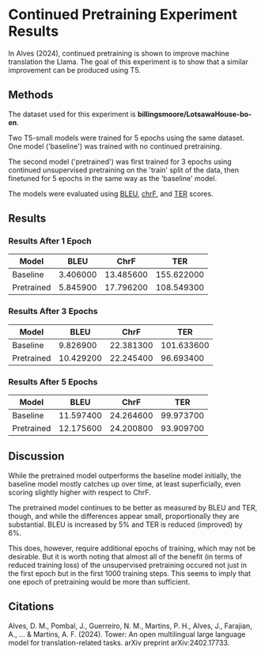 # Continued Pretraining Experiment Results

In Alves (2024), continued pretraining is shown to improve machine translation the Llama. The goal of this experiment is to show that a similar improvement can be produced using T5.

## Methods

The dataset used for this experiment is **billingsmoore/LotsawaHouse-bo-en**.

Two T5-small models were trained for 5 epochs using the same dataset. One model ('baseline') was trained with no continued pretraining.

The second model ('pretrained') was first trained for 3 epochs using continued unsupervised pretraining on the 'train' split of the data, then finetuned for 5 epochs in the same way as the 'baseline' model.

The models were evaluated using [BLEU](https://en.wikipedia.org/wiki/BLEU), [chrF](https://machinetranslate.org/chrF), and [TER](https://machinetranslate.org/ter) scores.

## Results

### Results After 1 Epoch

Model | BLEU | ChrF | TER
------|------|------|-----
Baseline| 3.406000|	13.485600|	155.622000
Pretrained | 5.845900|	17.796200|	108.549300

### Results After 3 Epochs

Model | BLEU | ChrF | TER
------|------|------|-----
Baseline| 9.826900|	22.381300|	101.633600
Pretrained | 10.429200|	22.245400|	96.693400

### Results After 5 Epochs

Model | BLEU | ChrF | TER
------|------|------|-----
Baseline| 11.597400	| 24.264600 |99.973700
Pretrained | 12.175600 | 24.200800 | 93.909700

## Discussion

While the pretrained model outperforms the baseline model initially, the baseline model mostly catches up over time, at least superficially, even scoring slightly higher with respect to ChrF.

The pretrained model continues to be better as measured by BLEU and TER, though, and while the differences appear small, proportionally they are substantial. BLEU is increased by 5% and TER is reduced (improved) by 6%.

This does, however, require additional epochs of training, which may not be desirable. But it is worth noting that almost all of the benefit (in terms of reduced training loss) of the unsupervised pretraining occured not just in the first epoch but in the first 1000 training steps. This seems to imply that one epoch of pretraining would be more than sufficient.

## Citations

Alves, D. M., Pombal, J., Guerreiro, N. M., Martins, P. H., Alves, J., Farajian, A., ... & Martins, A. F. (2024). Tower: An open multilingual large language model for translation-related tasks. arXiv preprint arXiv:2402.17733.